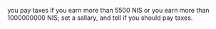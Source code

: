 you pay taxes if you earn more than 5500 NIS or you earn more than 1000000000 NIS;
set a sallary, and tell if you should pay taxes. 
